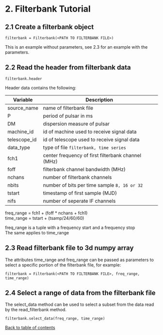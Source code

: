 # 2. Filterbank Tutorial

## 2.1 Create a filterbank object
```
filterbank = Filterbank(<PATH TO FILTERBANK FILE>)
```
This is an example without parameters, see 2.3 for an example with the parameters.
## 2.2 Read the header from filterbank data
```
filterbank.header
```

Header data contains the following:

| Variable | Description |
| --- | --- |
| source_name | name of filterbank file |
| P | period of pulsar in ms |
| DM | dispersion measure of pulsar |
| machine_id | id of machine used to receive signal data |
| telescope_id | id of telescope used to receive signal data |
| data_type | type of file `filterbank, time series` |
| fch1 | center frequency of first filterbank channel (MHz) |
| foff | filterbank channel bandwidth (MHz) |
| nchans | number of filterbank channels |
| nbits | number of bits per time sample `8, 16 or 32` |
| tstart | timestamp of first sample (MJD) |
| nifs | number of seperate IF channels |

freq_range = fch1 + (foff * nchans + fch1)  
time_range = tstart + (tsamp/24/60/60)

freq_range is a tuple with a frequency start and a frequency stop  
The same applies to time_range

## 2.3 Read filterbank file to 3d numpy array
The attributes time_range and freq_range can be passed as parameters to select a specific portion of the filterbank file, for example:  
```
filterbank = Filterbank(<PATH TO FILTERBANK FILE>, freq_range, time_range)
```

## 2.4 Select a range of data from the filterbank file
The select_data method can be used to select a subset from the data read by the read_filterbank method.
```
filterbank.select_data(freq_range, time_range)
```

[Back to table of contents](../README.md)
